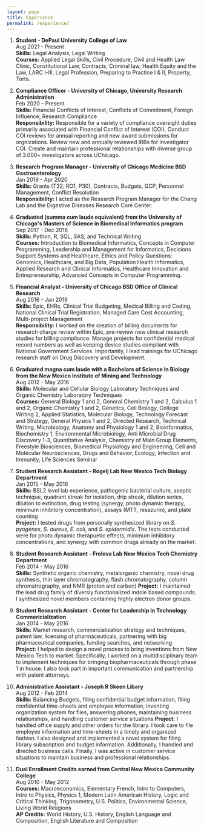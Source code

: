 ```yaml
---
layout: page
title: Experience
permalink: /experience/
---  
```

1. **Student - DePaul University College of Law**     
Aug 2021 - Present    
**Skills:** Legal Analysis, Legal  Writing        
**Courses:** Applied Legal Skills, Civil Procedure, Civil and Health Law Clinic, Constitutional Law, Contracts, Criminal law, Health Equity and the Law, LARC I-III, Legal Profession, Preparing to Practice I & II, Property, Torts. 

2. **Compliance Officer - University of Chicago, University Research Administration**    
Feb 2020 - Present      
**Skills:** Financial Conflicts of Interest, Conflicts of Commitment, Foreign Influence, Research Compliance       
**Responsibility:**  Responsible for a variety of compliance oversight duties primarily associated with Financial Conflict of Interest (COI). Conduct COI reviews for annual reporting and new award submissions for orgnizations. Review new and annually reviewed IRBs for investigator COI. Create and maintain professional relationships with diverse group of 3.000+ investigators across UChicago.   


3. **Research Program Manager - University of Chicago Medicine BSD Gastroenterology**  
Jan 2019 - Apr 2020  
**Skills:** Grants (T32, RO1, P30), Contracts, Budgets, GCP, Personnel Management, Conflict Resolution             
**Responsibility:** I acted as the Research Program Manager for the Chang Lab and the Digestive Diseases Research Core Center.

4. **Graduated (summa cum laude equivalent) from the University of Chicago's Masters of Science in Biomedical Informatics program**     
Sep 2017 - Dec 2018      
**Skills:** Python, R, SQL, SAS, and Technical Writing        
**Courses:** Introduction to Biomedical Informatics, Concepts in Computer Programming, Leadership and Management for Informatics, 
Decisions Support Systems and Healthcare, Ethics and Policy Questions: Genomics, Healthcare, and Big Data, 
Population Health Informatics, Applied Research and Clinical Informatics, Healthcare Innovation and Entrepreneurship, Advanced Concepts in Computer Programming.     

5. **Financial Analyst - University of Chicago BSD Office of Clinical Research**                 
Aug 2016 - Jan 2019    
**Skills:** Epic, EHRs, Clinical Trial Budgeting, Medical Billing and Coding, National Clinical Trial Registration,
Managed Care Cost Accounting, Multi-project Management  
**Responsibility:** I worked on the creation of billing documents for research charge 
review within Epic, pre-review new clinical research studies for billing 
compliance. Manage projects for confidential medical record numbers as well 
as keeping device studies compliant with National Government Services. Importantly,
I lead trainings for UChicago research staff on Drug Discovery and Development.

6. **Graduated magna cum laude with a Bachelors of Science in Biology from the New Mexico Institute of Mining and Technology**     
Aug 2012 - May 2016      
**Skills:** Molecular and Cellular Biology Laboratory Techniques and Organic Chemistry Laboratory Techniques    
**Courses:** General Biology 1 and 2, General Chemistry 1 and 2, Calculus 1 and 2, Organic Chemistry 1 and 2, Genetics, Cell Biology,
College Writing 2, Applied Statistics, Molecular Biology, Technology Forecast and Strategy, General Physics 1 and 2, Directed Research, 
Technical Writing, Microbiology, Anatomy and Physiology 1 and 2, Bioinformatics, Biochemistry 1, Environmental Microbiology, Anti Microbial 
Drug Discovery 1-3, Quantitative Analysis, Chemistry of Main Group Elements, Freestyle Biosciences, Biomedical Physiology and Engineering, Cell 
and Molecular Neurosciences, Drugs and Behavior, Ecology, Infection and Immunity, Life Sciences Seminar
      

7. **Student Research Assistant - Rogelj Lab New Mexico Tech Biology Department**  
Jan 2015 - May 2016  
**Skills:** BSL2 level lab experience, pathogenic bacterial culture, aseptic technique, quadrant streak for isolation, drip streak, dilution series, dilution to extinction, drug testing (synergy, photo dynamic therapy, minimum inhibitory concentration), assays (MTT, resazurin), and plate counting       
**Project:** I tested drugs from personally synthesized library on
*S. pyogenes*, *S. aureus*, *E. coli*, and *S. epidermidis*. The 
tests conducted were for photo dynamic therapuetic effects,
minimum inhibitory concentrations, and synergy with common drugs
already on the market.

8. **Student Research Assistant - Frolova Lab New Mexico Tech Chemistry Department**  
Feb 2014 - May 2016  
**Skills:** Synthetic organic chemistry, metalorganic chemistry, novel drug synthesis, thin layer chromatography, flash chromatography, column chromatrography, and NMR (proton and carbon)
**Project:** I maintained the lead drug family of diversly functionalized
indole based compounds. I synthesized novel members containing
highly electron donor groups.

9. **Student Research Assistant - Center for Leadership in Technology Commericialization**  
Jan 2014 - May 2016  
**Skills:** Market research, commercialization strategy and techniques, patent law, licensing of pharmaceuticals, partnering with big pharmaceutical companies, funding searches, and networking  
**Project:** I helped to design a novel process to bring inventions from New 
Mexico Tech to market. Specifically, I worked on a multidisciplinary team to
implement techniques for bringing biopharmaceuticals through phase 1 in house. 
I also took part in important communication and partnership with patent attorneys. 

10. **Administrative Assistant - Joseph R Skeen Libary**  
Aug 2012 - Feb 2014  
**Skills:** Balancing Budgets, filing confidential budget information, 
filing confidential time-sheets and employee information, inventing organization system for files,
answering phones, maintaining business relationships, and handling customer service situations 
**Project:** I handled office supply and other orders for the library. I took care to file 
employee information and time-sheets in a timely and organized fashion. I also designed and implemented a novel
system for filing library subscription and budget information. Additionally, I handled and directed business calls.
Finally, I was active in customer service situations to maintain business and professional relationships.

11. **Dual Enrollment Credits earned from Central New Mexico Community College**      
Aug 2010 - May 2012              
**Courses:** Macroeconomics, Elementary French, Intro to Computers, Intro to Physics, Physics 1, Modern Latin American History, Logic and Critical Thinking, Trigonometry, U.S. Politics, Environmental Science, Living World Religions             
**AP Credits:** World History, U.S. History, English Language and Composition, English Literature and Composition




